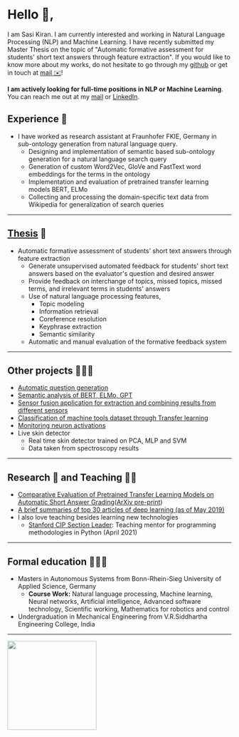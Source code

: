  # Hello 👋,

   I am Sasi Kiran. I am currently interested and working in Natural Language Processing (NLP) and Machine Learning. I have recently submitted my Master Thesis on the topic of "Automatic 
   formative assessment for students' short text answers through feature extraction". If you would like to know more about my works, do not hesitate to go through
   my [github](https://github.com/gsasikiran) or get in touch at [mail ✉️](mailto:sasi-kiran.gaddipati@smail.inf.h-brs.de)!
   
   **I am actively looking for full-time positions in NLP or Machine Learning**. You can reach me out at my [mail](mailto:gsasikiran000@gmail.com) or [LinkedIn](https://www.linkedin.com/in/gsasikiran/).
   
   ## Experience 💼 
   - I have worked as research assistant at Fraunhofer FKIE, Germany in sub-ontology generation from natural language query.
      - Designing and implementation of semantic based sub-ontology generation for a natural language search query
      - Generation of custom Word2Vec, GloVe and FastText word embeddings for the terms in the ontology
      - Implementation and evaluation of pretrained transfer learning models BERT, ELMo
      - Collecting and processing the domain-specific text data from Wikipedia for generalization of search queries      
   
  ---------------------------------------------------------------------------------------------------------------------------------------------------------------------
  
  ## [Thesis](https://github.com/gsasikiran/Automatic-Formative-Assessment) 📘 
  - Automatic formative assessment of students’ short text  answers through feature extraction
      - Generate unsupervised automated feedback for students' short text answers based on the evaluator's question and desired answer
      - Provide feedback on interchange of topics, missed topics, missed terms, and irrelevant terms in students' answers
      - Use of natural language processing features,
          - Topic modeling
          - Information retrieval
          - Coreference resolution
          - Keyphrase extraction
          - Semantic similarity
      - Automatic and manual evaluation of the formative feedback system
  
  ---------------------------------------------------------------------------------------------------------------------------------------------------------------------

 ## Other projects 👨🏻‍💻 
 
 * [Automatic question generation](https://github.com/gsasikiran/automatic-question-generation) 
 * [Semantic analysis of BERT, ELMo, GPT](https://github.com/gsasikiran/Semantic-analysis-of-transfer-learning-models)
 * [Sensor fusion application for extraction and combining results from different sensors](https://github.com/gsasikiran/HBRS-AST-Project-WS18)
 * [Classification of machine tools dataset through Transfer learning](https://github.com/gsasikiran/asus_combined)
 * [Monitoring neuron activations](https://github.com/gsasikiran/Monitoring-Neuron-Activations)
 * Live skin detector
    - Real time skin detector trained on PCA, MLP and SVM
    - Data taken from spectroscopy results
 
 ---------------------------------------------------------------------------------------------------------------------------------------------------------------------
 
 ## Research 🔬 and Teaching 👨‍🏫
 
 * [Comparative Evaluation of Pretrained Transfer Learning Models on Automatic Short Answer Grading](https://github.com/gsasikiran/Comparative-Evaluation-of-Pretrained-Transfer-Learning-Models-on-ASAG)([ArXiv pre-print](https://arxiv.org/pdf/2009.01303.pdf))
 * [A brief summaries of top 30 articles of deep learning (as of May 2019)](https://github.com/gsasikiran/Top-30-articles-summary-deep-learning-and-robot-learning-)
 * I also love teaching besides learning new technologies
    - [Stanford CIP Section Leader](https://codeinplace.stanford.edu/): Teaching mentor for programming methodologies in Python (April 2021)

 ---------------------------------------------------------------------------------------------------------------------------------------------------------------------
 
 ## Formal education 👨🏻‍🎓
 
 * Masters in Autonomous Systems from Bonn-Rhein-Sieg University of Applied Science, Germany
    - **Course Work:** Natural language processing, Machine learning, Neural networks, Artificial intelligence, Advanced software technology, 
    Scientific working, Mathematics for robotics and control
 * Undergraduation in Mechanical Engineering from V.R.Siddhartha Engineering College, India

---------------------------------------------------------------------------------------------------------------------------------------------------------------------

<a href="https://github.com/gsasikiran">
  <img align="center" height="200" src="https://github-readme-stats-git-master.plavit.vercel.app/api?username=gsasikiran&count_private=true&show_icons=true&include_all_commits=true&cache_seconds=7200" />
</a>

<!--
Unused original GitHub Readme stats:
<a href="https://github.com/gsasikiran">
  <img align="center" height="200" src="https://github-readme-stats.vercel.app/api?username=gsasikiran&count_private=true&show_icons=false&include_all_commits=true&cache_seconds=7200" />
-->



<!--
GitHub Readme stats from: https://github.com/gsasikiran/github-readme-stats
-->

<!---
gsasikiran/gsasikiran is a ✨ special ✨ repository because its `README.md` (this file) appears on your GitHub profile.
You can click the Preview link to take a look at your changes.
--->
